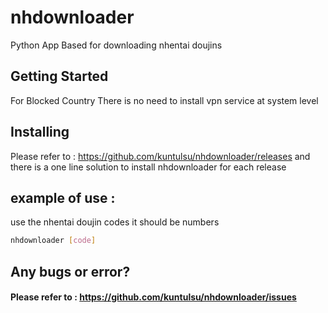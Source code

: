 # nhdownloader

Python App Based for downloading nhentai doujins 

## Getting Started
For Blocked Country There is no need to install vpn service at system level 

## Installing
Please refer to : https://github.com/kuntulsu/nhdownloader/releases
and there is a one line solution to install nhdownloader for each release


## example of use :
use the nhentai doujin codes it should be numbers
```bash
nhdownloader [code]
```
## Any bugs or error?

#### Please refer to : https://github.com/kuntulsu/nhdownloader/issues
